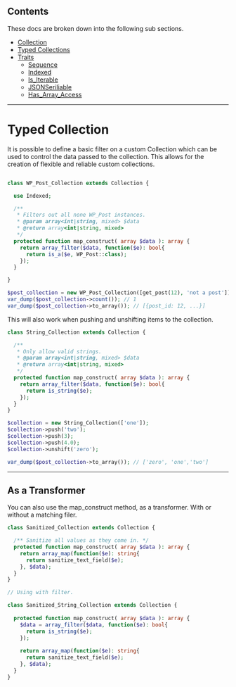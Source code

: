 ## Contents
These docs are broken down into the following sub sections.
* [Collection](index.md)
* [Typed Collections](Typed_Collections.md)
* [Traits](Traits.md)
    * [Sequence](Trait_sequence.md)
    * [Indexed](Trait_indexed.md)
    * [Is_Iterable](Trait_is_iterable.md)
    * [JSONSeriliable](Trait_jsonserializable.md)
    * [Has_Array_Access](Trait_has_arrayaccess.md)

***

# Typed Collection

It is possible to define a basic filter on a custom Collection which can be used to control the data passed to the collection. This allows for the creation of flexible and reliable custom collections.

```php

class WP_Post_Collection extends Collection {

  use Indexed;

  /**
   * Filters out all none WP_Post instances.
   * @param array<int∣string, mixed> $data
   * @return array<int∣string, mixed>
   */
  protected function map_construct( array $data ): array {
    return array_filter($data, function($e): bool{
      return is_a($e, WP_Post::class);
    });
  }

}

$post_collection = new WP_Post_Collection([get_post(12), 'not a post']);
var_dump($post_collection->count()); // 1
var_dump($post_collection->to_array()); // [{post_id: 12, ...}]
```

This will also work when pushing and unshifting items to the collection.

```php
class String_Collection extends Collection {

  /**
   * Only allow valid strings.
   * @param array<int∣string, mixed> $data
   * @return array<int∣string, mixed>
   */
  protected function map_construct( array $data ): array {
    return array_filter($data, function($e): bool{
      return is_string($e);
    });
  }
}

$collection = new String_Collection(['one']);
$collection->push('two');
$collection->push(3);
$collection->push(4.0);
$collection->unshift('zero');

var_dump($post_collection->to_array()); // ['zero', 'one','two']
```
****

## As a Transformer

You can also use the map_construct method, as a transformer. With or without a matching filer.

```php
class Sanitized_Collection extends Collection {

  /** Sanitize all values as they come in. */
  protected function map_construct( array $data ): array {
    return array_map(function($e): string{
      return sanitize_text_field($e);
    }, $data);
  }
}

// Using with filter.

class Sanitized_String_Collection extends Collection {
  
  protected function map_construct( array $data ): array {
    $data = array_filter($data, function($e): bool{
      return is_string($e);
    });
    
    return array_map(function($e): string{
      return sanitize_text_field($e);
    }, $data);
  }
}

```

